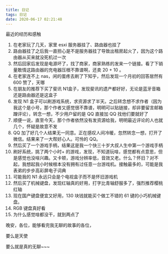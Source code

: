 ```yaml
---
title: 日记
tags: 日记
date: 2020-06-17 02:21:48
---
```


最近的经历和感触

1. 在老家玩了几天，家里 esxi 服务器挂了、路由器也挂了
2. 路由器挂了之后我一直担心是不是服务器挂了导致出租房起火了，因为这个路由器从买来就没死机过一次
3. 然后回家后发现是电源坏了，找了商家，商家熟练的发来一个链接。看了下销量敢情这路由器的充电器压根不靠谱啊，还卖 20 + 10 。
4. 在老家连不上 nas，闲的蛋疼去刷了下知乎，然后发现一个月初的回答居然有 600 赞了，天哪
5. 在朋友的推荐下买了斐讯 N1盒子，发现斐讯的遗产都好好，无论是蓝牙音箱还是路由器还是这盒子
6. 发现 N1 盒子可以刷游戏系统，求资源求了半天。之后转念想不求作者（因为我这个是小号，那个作者又感觉很不靠谱，明明可以贴链接，却非要留言邮箱蹭评论），转念一想，不少用户留的是 QQ 直接加 QQ 找他们要就好了
7. 顺便一说，直至今天，那个作者依然没有发资源给我，明明最近评论的人也就几个，怀疑是故意不发
8. QQ 加了好几个人结果无一同意。正在感叹人间冷暖，忽然转念一想，打开了微信。结果来了一大帮好心人。可怜的 QQ。
9. 然后买了一个游戏手柄，结果这是我一个快三十岁大叔人生中第一个游戏手柄
10. 刷好系统，挑了两个小时+ 的游戏，发现，不知道玩啥，感觉都有点意思，但是感觉也没啥兴趣。又卡顿，游戏分辨率低，音效又老。什么？怀旧？对不起，我想起我小时候根本没有拥有过任意一台游戏机。接触最多的，可能是我表弟的步步高彩屏电子词典
11. 可能我的 N1 永远只会是个电视盒子而不是怀旧游戏机
12. 然后买了机械键盘，发现红轴真的好用，打字比青轴舒服多了，强烈推荐樱桃红轴
13. 现在国产键盘便宜又好用，130 块钱就能买个做工不错的 61 键的小巧机械键盘。
14. RGB 键盘真好看
15. 为什么感觉啥都没干，就到两点了

晚安，各位，能够看完我无聊的故事的各位，

要么是天使

要么就是真的无聊~~~